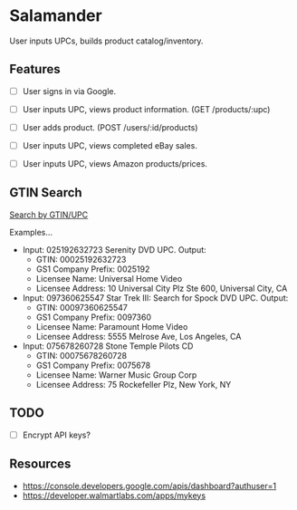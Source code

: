 # Salamander

User inputs UPCs, builds product catalog/inventory.


## Features

* [ ] User signs in via Google.
* [ ] User inputs UPC, views product information. (GET /products/:upc)
* [ ] User adds product. (POST /users/:id/products)
* [ ] User inputs UPC, views completed eBay sales.
* [ ] User inputs UPC, views Amazon products/prices.


## GTIN Search

[Search by GTIN/UPC](http://gepir.gs1.org/index.php/search-by-gtin)

Examples...

* Input: 025192632723 Serenity DVD UPC. Output:
  - GTIN: 00025192632723
  - GS1 Company Prefix: 0025192
  - Licensee Name: Universal Home Video
  - Licensee Address: 10 Universal City Plz Ste 600, Universal City, CA
* Input: 097360625547 Star Trek III: Search for Spock DVD UPC. Output:
  - GTIN: 00097360625547
  - GS1 Company Prefix: 0097360
  - Licensee Name: Paramount Home Video
  - Licensee Address: 5555 Melrose Ave, Los Angeles, CA
* Input: 075678260728 Stone Temple Pilots CD
  - GTIN: 00075678260728
  - GS1 Company Prefix: 0075678
  - Licensee Name: Warner Music Group Corp
  - Licensee Address: 75 Rockefeller Plz, New York, NY


## TODO

* [ ] Encrypt API keys?


## Resources

* https://console.developers.google.com/apis/dashboard?authuser=1
* https://developer.walmartlabs.com/apps/mykeys
